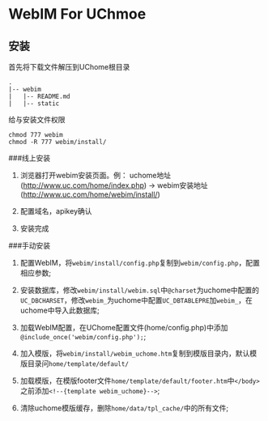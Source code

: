 WebIM For UChmoe
================================================================

安装
-----------------------------

首先将下载文件解压到UChome根目录

	.
	|-- webim
	|   |-- README.md
	|   |-- static

给与安装文件权限

	chmod 777 webim
	chmod -R 777 webim/install/

###线上安装

1.	浏览器打开webim安装页面。例： uchome地址(http://www.uc.com/home/index.php) -> webim安装地址(http://www.uc.com/home/webim/install/)

2.	配置域名，apikey确认

3.	安装完成


###手动安装

1.	配置WebIM，将`webim/install/config.php`复制到`webim/config.php`，配置相应参数;
2.	安装数据库，修改`webim/install/webim.sql`中`@charset`为uchome中配置的`UC_DBCHARSET`，修改`webim_`为uchome中配置`UC_DBTABLEPRE`加`webim_`，在uchome中导入此数据库;

3.	加载WebIM配置，在UChome配置文件(home/config.php)中添加`@include_once('webim/config.php');`;

4.	加入模版，将`webim/install/webim_uchome.htm`复制到模版目录内，默认模版目录问`home/template/default/`
5.	加载模版，在模版footer文件`home/template/default/footer.htm`中`</body>`之前添加`<!--{template webim_uchome}-->`;

6.	清除uchome模版缓存，删除`home/data/tpl_cache/`中的所有文件;
